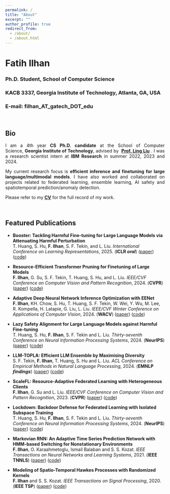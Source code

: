 ```yaml
---
permalink: /
title: "About"
excerpt: ""
author_profile: true
redirect_from: 
  - /about/
  - /about.html
---
```


# Fatih Ilhan

### Ph.D. Student, School of Computer Science
### KACB 3337, Georgia Institute of Technology, Atlanta, GA, USA
### E-mail: filhan_AT_gatech_DOT_edu 


<br>

## Bio

<div style="text-align: justify"><p>I am a 4th year <b>CS Ph.D. candidate</b> at the School of Computer Science, <b>Georgia Institute of Technology</b>, advised by  <a href="https://www.cc.gatech.edu/~lingliu/"><b>Prof. Ling Liu</b></a> . I was a research scientist intern at <b>IBM Research</b> in summer 2022, 2023 and 2024.</p></div> 

<div style="text-align: justify"><p>My current research focus is <b>efficient inference and finetuning for large language/multimodal models</b>. I have also worked and collaborated on projects related to federated learning, ensemble learning, AI safety and spatiotemporal prediction/anomaly detection.</p></div>

<div style="text-align: justify"><p> Please refer to my <a href="http://fatih-ilhan.github.io/files/cv.pdf"><b>CV</b></a> for the full record of my work.</p></div>

<br>

## Featured Publications

- <b>Booster: Tackling Harmful Fine-tuning for Large Language Models via Attenuating Harmful Perturbation</b><br>
T. Huang, S. Hu, <b>F. Ilhan</b>, S. F. Tekin, and L. Liu.
<i>International Conference on Learning Representations</i>, 2025. (**ICLR _oral_**) ([paper](https://openreview.net/pdf?id=tTPHgb0EtV)) ([code](https://github.com/git-disl/Booster))

- <b>Resource-Efficient Transformer Pruning for Finetuning of Large Models</b><br>
<b>F. Ilhan</b>, G. Su, S. F. Tekin, T. Huang, S. Hu, and L. Liu.
<i>IEEE/CVF Conference on Computer Vision and Pattern Recognition</i>, 2024. (**CVPR**) ([paper](https://openaccess.thecvf.com/content/CVPR2024/papers/Ilhan_Resource-Efficient_Transformer_Pruning_for_Finetuning_of_Large_Models_CVPR_2024_paper.pdf)) ([code](https://github.com/git-disl/recap))

- <b>Adaptive Deep Neural Network Inference Optimization with EENet</b><br>
<b>F. Ilhan</b>, KH. Chow, S. Hu, T. Huang, S. F. Tekin, W. Wei, Y. Wu, M. Lee, R. Kompella, H. Latapie, G. Liu, L. Liu.
<i>IEEE/CVF Winter Conference on Applications of Computer Vision</i>, 2024. (**WACV**) ([paper](https://openaccess.thecvf.com/content/WACV2024/papers/Ilhan_Adaptive_Deep_Neural_Network_Inference_Optimization_With_EENet_WACV_2024_paper.pdf)) ([code](https://github.com/git-disl/eenet))

- <b>Lazy Safety Alignment for Large Language Models against Harmful Fine-tuning</b><br>
T. Huang, S. Hu, <b>F. Ilhan</b>, S. F. Tekin and L. Liu.
<i>Thirty-seventh Conference on Neural Information Processing Systems</i>, 2024. (**NeurIPS**) ([paper](https://openreview.net/pdf?id=RPChapuXlC)) ([code](https://github.com/git-disl/Lisa))

- <b>LLM-TOPLA: Efficient LLM Ensemble by Maximising Diversity</b><br>
S. F. Tekin, <b>F. Ilhan</b>, T. Huang, S. Hu and L. Liu.
<i>ACL Conference on Empirical Methods in Natural Language Processing</i>, 2024. (**EMNLP _findings_**) ([paper](https://openreview.net/forum?id=mG5jikbsaJ#discussion)) ([code](https://github.com/git-disl/llm-topla))

- <b>ScaleFL: Resource-Adaptive Federated Learning with Heterogeneous Clients</b><br>
<b>F. Ilhan</b>, G. Su and L. Liu.
<i>IEEE/CVF Conference on Computer Vision and Pattern Recognition</i>, 2023. (**CVPR**) ([paper](https://openaccess.thecvf.com/content/CVPR2023/papers/Ilhan_ScaleFL_Resource-Adaptive_Federated_Learning_With_Heterogeneous_Clients_CVPR_2023_paper.pdf)) ([code](https://github.com/git-disl/scale-fl))

- <b>Lockdown: Backdoor Defense for Federated Learning with Isolated Subspace Training</b><br>
T. Huang, S. Hu, <b>F. Ilhan</b>, S. F. Tekin and L. Liu.
<i>Thirty-seventh Conference on Neural Information Processing Systems</i>, 2024. (**NeurIPS**) ([paper](https://openreview.net/pdf?id=V5cQH7JbGo)) ([code](https://github.com/git-disl/Lockdown))

- <b>Markovian RNN: An Adaptive Time Series Prediction Network with HMM-based Switching for Nonstationary Environments</b><br>
<b>F. Ilhan</b>, O. Karaahmetoglu, Ismail Balaban and S. S. Kozat.
<i>IEEE Transactions on Neural Networks and Learning Systems</i>, 2021. (**IEEE TNNLS**) ([paper](https://ieeexplore.ieee.org/document/9509335)) ([code](https://github.com/fatih-ilhan/markov-rnn))

- <b>Modeling of Spatio-Temporal Hawkes Processes with Randomized Kernels</b><br>
<b>F. Ilhan</b> and S. S. Kozat.
<i>IEEE Transactions on Signal Processing</i>, 2020. (**IEEE TSP**) ([paper](https://ieeexplore.ieee.org/document/9177186)) ([code](https://github.com/fatih-ilhan/sthawkes))
